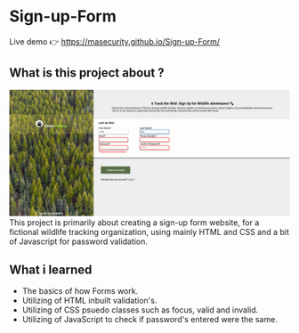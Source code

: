 # Sign-up-Form
Live demo &#128073; https://masecurity.github.io/Sign-up-Form/
## What is this project about ?
<img src="./images/webimage.png" width="700px" height="auto"/>
This project is primarily about creating a sign-up form website, for a fictional wildlife tracking organization, using mainly HTML
and CSS and a bit of Javascript for password validation.

## What i learned
- The basics of how Forms work.
- Utilizing of HTML inbuilt validation's.
- Utilizing of CSS psuedo classes such as focus, valid and invalid.
- Utilizing of JavaScript to check if password's entered were the same.
